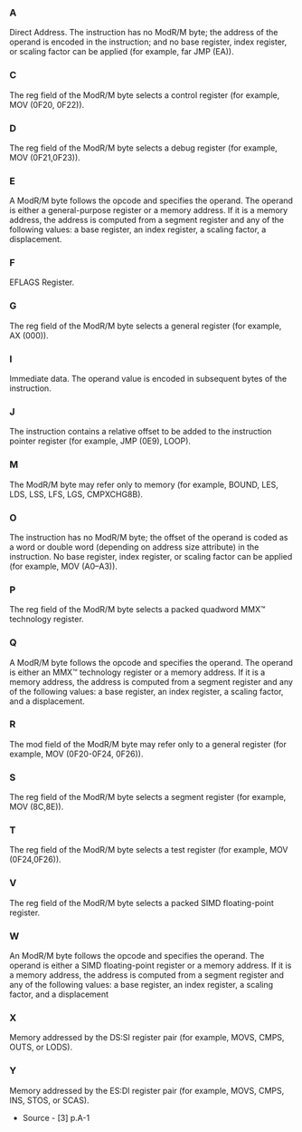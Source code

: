 ### A
Direct Address. The instruction has no ModR/M byte; the address of the operand is encoded
in the instruction; and no base register, index register, or scaling factor can be
applied (for example, far JMP (EA)).

### C
The reg field of the ModR/M byte selects a control register (for example,
MOV (0F20, 0F22)).

### D
The reg field of the ModR/M byte selects a debug register (for example,
MOV (0F21,0F23)).

### E
A ModR/M byte follows the opcode and specifies the operand. The operand is either a
general-purpose register or a memory address. If it is a memory address, the address is
computed from a segment register and any of the following values: a base register, an
index register, a scaling factor, a displacement.

### F
EFLAGS Register.

### G
The reg field of the ModR/M byte selects a general register (for example, AX (000)).

### I
Immediate data. The operand value is encoded in subsequent bytes of the instruction.

### J
The instruction contains a relative offset to be added to the instruction pointer register
(for example, JMP (0E9), LOOP).

### M
The ModR/M byte may refer only to memory (for example, BOUND, LES, LDS, LSS,
LFS, LGS, CMPXCHG8B).

### O
The instruction has no ModR/M byte; the offset of the operand is coded as a word or
double word (depending on address size attribute) in the instruction. No base register,
index register, or scaling factor can be applied (for example, MOV (A0–A3)).

### P
The reg field of the ModR/M byte selects a packed quadword MMX™ technology register.

### Q
A ModR/M byte follows the opcode and specifies the operand. The operand is either
an MMX™ technology register or a memory address. If it is a memory address, the address
is computed from a segment register and any of the following values: a base register,
an index register, a scaling factor, and a displacement.

### R
The mod field of the ModR/M byte may refer only to a general register (for example,
MOV (0F20-0F24, 0F26)).

### S
The reg field of the ModR/M byte selects a segment register (for example, MOV
(8C,8E)).

### T
The reg field of the ModR/M byte selects a test register (for example, MOV
(0F24,0F26)).

### V
The reg field of the ModR/M byte selects a packed SIMD floating-point register.

### W
An ModR/M byte follows the opcode and specifies the operand. The operand is either
a SIMD floating-point register or a memory address. If it is a memory address, the address
is computed from a segment register and any of the following values: a base register,
an index register, a scaling factor, and a displacement

### X
Memory addressed by the DS:SI register pair (for example, MOVS, CMPS, OUTS, or
LODS).

### Y
Memory addressed by the ES:DI register pair (for example, MOVS, CMPS, INS,
STOS, or SCAS).

* Source - [3] p.A-1

